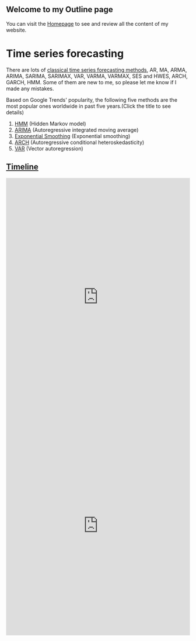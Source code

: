 ## Welcome to my Outline page

You can visit the [Homepage](https://github.com/BIRAN/SAS_Visual_Forecasting) to see and review all the content of my website.

# Time series forecasting
There are lots of [classical time series forecasting methods](https://machinelearningmastery.com/time-series-forecasting-methods-in-python-cheat-sheet/), AR, MA, ARMA, ARIMA, SARIMA, SARIMAX, VAR, VARMA, VARMAX, SES and HWES, ARCH, GARCH, HMM. Some of them are new to me, so please let me know if I made any mistakes.

Based on Google Trends' popularity, the following five methods are the most popular ones worldwide in past five years.(Click the title to see details)
1. [HMM](https://biran.github.io/Overview-of-time-series-forecasting/hmm) (Hidden Markov model)
2. [ARIMA](https://biran.github.io/Overview-of-time-series-forecasting/arima) (Autoregressive integrated moving average)
3. [Exponential Smoothing](https://biran.github.io/Overview-of-time-series-forecasting/esm) (Exponential smoothing)
4. [ARCH](https://biran.github.io/Overview-of-time-series-forecasting/arch/) (Autoregressive conditional heteroskedasticity)
5. [VAR](https://biran.github.io/Overview-of-time-series-forecasting/var) (Vector autoregression)

<h2><a href="https://biran.github.io/Overview-of-time-series-forecasting/slides">Timeline</a></h2>
<iframe src='https://cdn.knightlab.com/libs/timeline3/latest/embed/index.html?source=1EUQ04Yi1w2Cg32n29z86N_TgvTwfFReS_i-6PXqsfFM&font=Default&lang=en&initial_zoom=2&height=650' width='100%' height='650' webkitallowfullscreen mozallowfullscreen allowfullscreen frameborder='0'></iframe>


<iframe src='https://view.officeapps.live.com/op/embed.aspx?src=[https://github.com/BIRAN/Overview-of-time-series-forecasting/blob/master/time_series_overview.pptx]' width='100%' height='600px' frameborder='0'>

<hr size="10">
<h2>Popularity by time</h2>

<script type="text/javascript" src="https://ssl.gstatic.com/trends_nrtr/1845_RC03/embed_loader.js"></script> <script type="text/javascript"> trends.embed.renderExploreWidget("TIMESERIES", {"comparisonItem":[{"keyword":"/m/0p8wy","geo":"","time":"today 5-y"},{"keyword":"/m/056xc6","geo":"","time":"today 5-y"},{"keyword":"/m/0642vj","geo":"","time":"today 5-y"},{"keyword":"/m/02w9b0","geo":"","time":"today 5-y"},{"keyword":"/m/079bt_","geo":"","time":"today 5-y"}],"category":0,"property":""}, {"exploreQuery":"date=today%205-y&q=%2Fm%2F0p8wy,%2Fm%2F056xc6,%2Fm%2F0642vj,%2Fm%2F02w9b0,%2Fm%2F079bt_","guestPath":"https://trends.google.com:443/trends/embed/"}); </script> 

<h2>Popularity by country</h2>
<script type="text/javascript" src="https://ssl.gstatic.com/trends_nrtr/1845_RC03/embed_loader.js"></script> <script type="text/javascript"> trends.embed.renderExploreWidget("GEO_MAP", {"comparisonItem":[{"keyword":"/m/0p8wy","geo":"","time":"today 5-y"},{"keyword":"/m/056xc6","geo":"","time":"today 5-y"},{"keyword":"/m/0642vj","geo":"","time":"today 5-y"},{"keyword":"/m/02w9b0","geo":"","time":"today 5-y"},{"keyword":"/m/079bt_","geo":"","time":"today 5-y"}],"category":0,"property":""}, {"exploreQuery":"date=today%205-y&q=%2Fm%2F0p8wy,%2Fm%2F056xc6,%2Fm%2F0642vj,%2Fm%2F02w9b0,%2Fm%2F079bt_","guestPath":"https://trends.google.com:443/trends/embed/"}); </script> 


For more details see [GitHub Flavored Markdown](https://guides.github.com/features/mastering-markdown/).

### Jekyll Themes

Your Pages site will use the layout and styles from the Jekyll theme you have selected in your [repository settings](https://github.com/BIRAN/website/settings). The name of this theme is saved in the Jekyll `_config.yml` configuration file.

### Support or Contact

Having trouble with Pages? Check out our [documentation](https://help.github.com/categories/github-pages-basics/) or [contact support](https://github.com/contact) and we’ll help you sort it out.
